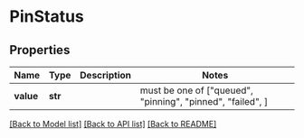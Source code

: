 # PinStatus


## Properties
Name | Type | Description | Notes
------------ | ------------- | ------------- | -------------
**value** | **str** |  |  must be one of ["queued", "pinning", "pinned", "failed", ]

[[Back to Model list]](../README.md#documentation-for-models) [[Back to API list]](../README.md#documentation-for-api-endpoints) [[Back to README]](../README.md)


